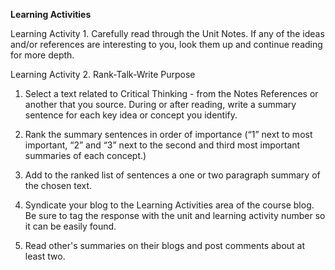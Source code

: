 **Learning Activities**

Learning Activity 1. Carefully read through the Unit Notes.  If any of the ideas and/or references are interesting to you, look them up and continue reading for more depth.

Learning Activity 2. Rank-Talk-Write Purpose

1. Select a text related to Critical Thinking - from the Notes References or another that you source. During or after reading, write a summary sentence for each key idea or concept you identify.   

2. Rank the summary sentences in order of importance \(“1” next to most important, “2” and “3” next to the second and third most important summaries of each concept.\)

3. Add to the ranked list of sentences a one or two paragraph summary of the chosen text.

4. Syndicate your blog to the Learning Activities area of the course blog. Be sure to tag the response with the unit and learning activity number so it can be easily found.

5.  Read other's summaries on their blogs and post comments about at least two.



